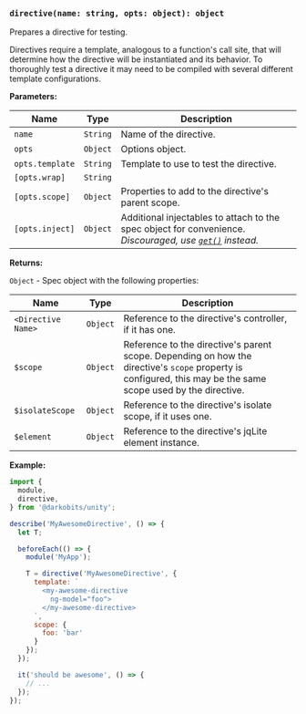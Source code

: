 ### `directive(name: string, opts: object): object`

Prepares a directive for testing.

Directives require a template, analogous to a function's call site, that will determine how the directive will be instantiated and its behavior. To thoroughly test a directive it may need to be compiled with several different template configurations.

**Parameters:**

|Name|Type|Description|
|---|---|---|
|`name`|`String`|Name of the directive.|
|`opts`|`Object`|Options object.|
|`opts.template`|`String`|Template to use to test the directive.|
|`[opts.wrap]`|`String` || `Object`|Template string or pre-compiled element to wrap around the directive's template. Useful for directives that `require` a parent directive in order to function, or are otherwise sensitive to context. If you need to insert the directive at a specific place in the wrapper template, you may create a `<transclude></transclude>` element and Unity will call [replaceWith()](https://api.jquery.com/replaceWith/) on it. Otherwise, the directive will be [append()](https://api.jquery.com/append/)-ed to the wrapper's outermost element.|
|`[opts.scope]`|`Object`|Properties to add to the directive's parent scope.|
|`[opts.inject]`|`Object`|Additional injectables to attach to the spec object for convenience. *Discouraged, use [`get()`](/src/utils/get) instead.*|

**Returns:**

`Object` - Spec object with the following properties:

|Name|Type|Description|
|---|---|---|
|`<Directive Name>`|`Object`|Reference to the directive's controller, if it has one.|
|`$scope`|`Object`|Reference to the directive's parent scope. Depending on how the directive's `scope` property is configured, this may be the same scope used by the directive.|
|`$isolateScope`|`Object`|Reference to the directive's isolate scope, if it uses one.|
|`$element`|`Object`|Reference to the directive's jqLite element instance.|

**Example:**

```js
import {
  module,
  directive,
} from '@darkobits/unity';

describe('MyAwesomeDirective', () => {
  let T;

  beforeEach(() => {
    module('MyApp');

    T = directive('MyAwesomeDirective', {
      template: `
        <my-awesome-directive
          ng-model="foo">
        </my-awesome-directive>
      `,
      scope: {
        foo: 'bar'
      }
    });
  });

  it('should be awesome', () => {
    // ...
  });
});
```
